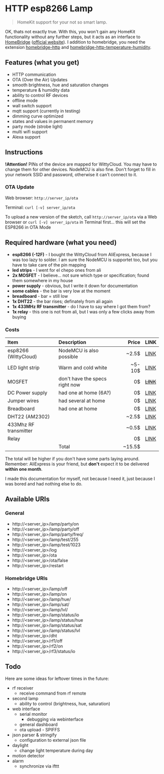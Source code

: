 # HTTP esp8266 Lamp
> HomeKit support for your not so smart lamp.

OK, thats not exactly true. With this, you won't gain any HomeKit functionality without any further steps, but it acts as an interface to [HomeBridge](https://github.com/nfarina/homebridge) ([official website](https://homebridge.io/)). I addition to homebridge, you need the extension [homebridge-http](https://github.com/PeterBrain/homebridge-http) and [homebridge-http-temperature-humidity](https://github.com/PeterBrain/homebridge-http-temperature-humidity).

## Features (what you get)
* HTTP communication
* OTA (Over the Air) Updates
* smooth brightness, hue and saturation changes
* temperature & humidity data
* ability to control RF devices
* offline mode
* wall switch support
* mqtt support (currently in testing)
* dimming curve optimized
* states and values in permanent memory
* party mode (strobe light)
* multi wifi support
* Alexa support

## Instructions
**!Attention!**
PINs of the device are mapped for WittyCloud. You may have to change them for other devices. NodeMCU is also fine.
Don't forget to fill in your network SSID and password, otherwise it can't connect to it.

### OTA Update
Web browser: `http://server_ip/ota`

Terminal: `curl [-v] server_ip/ota`

To upload a new version of the sketch, call `http://server_ip/ota` via a Web browser or `curl [-v] server_ip/ota` in Terminal first...
this will set the ESP8266 in OTA Mode

## Required hardware (what you need)
* **esp8266 (-12F)** - I bought the WittyCloud from AliExpress, because I was too lazy to solder. I am sure the NodeMCU is supportet too, but you have to take care of the pin mapping
* **led strips** - I went for el chepo ones from ali
* **2x MOSFET** - I believe... not sure which type or specification; found them somewhere in my house
* **power supply** - obvious, but I write it down for documentation
* **some cables** - the bar is very low at the moment
* **breadboard** - bar = still low
* **1x DHT22** - the bar rises; definately from ali again
* **1x 433MHz RF transmitter** - do I have to say where I got them from?
* **1x relay** - this one is not from ali, but I was only a few clicks away from buying

### Costs
| Item                  | Description                     | Price   | LINK                                   |
| :-------------------- | :------------------------------ | ------: | :------------------------------------- |
| esp8266 (WittyCloud)  | NodeMCU is also possible        | ~2.5$   | [LINK](https://www.aliexpress.com/wholesale?SearchText=witty+cloud) |
| LED light strip       | Warm and cold white             | ~5-10$  | [LINK](https://www.aliexpress.com/wholesale?SearchText=light+strip+ww+cw) |
| MOSFET                | don't have the specs right now  | 0$      | [~~LINK~~](https://www.aliexpress.com/wholesale?SearchText=mosfet) |
| DC Power supply       | had one at home (6A?)           | 0$      | [LINK](https://www.aliexpress.com/wholesale?SearchText=12+power+supply) |
| Jumper wires          | had several at home             | 0$      | [LINK](https://www.aliexpress.com/wholesale?SearchText=dupont) |
| Breadboard            | had one at home                 | 0$      | [LINK](https://www.aliexpress.com/wholesale?SearchText=breadboard) |
| DHT22 (AM2302)        |                                 | ~2.5$   | [LINK](https://www.aliexpress.com/wholesale?SearchText=dht22+am2302) |
| 433Mhz RF transmitter |                                 | ~0.5$   | [LINK](https://www.aliexpress.com/wholesale?SearchText=rf+module) |
| Relay                 |                                 | 0$      | [LINK](https://www.aliexpress.com/wholesale?SearchText=relay) |
|                       | Total                           | ~15.5$  |                                        |

The total will be higher if you don't have some parts laying around. Remember: AliExpress is your friend, but **don't** expect it to be delivered **within one month**.

I made this documentation for myself, not because I need it, just because I was bored and had nothing else to do.

## Available URIs
### General
* http://<server_ip>/lamp/party/on
* http://<server_ip>/lamp/party/off
* http://<server_ip>/lamp/party/freq/<int>
* http://<server_ip>/lamp/test/255
* http://<server_ip>/lamp/test/1023
* http://<server_ip>/log
* http://<server_ip>/ota
* http://<server_ip>/ota/false
* http://<server_ip>/restart

### Homebridge URIs
* http://<server_ip>/lamp/off
* http://<server_ip>/lamp/on
* http://<server_ip>/lamp/hue/<int>
* http://<server_ip>/lamp/sat/<int>
* http://<server_ip>/lamp/lvl/<int>
* http://<server_ip>/lamp/status/io
* http://<server_ip>/lamp/status/hue
* http://<server_ip>/lamp/status/sat
* http://<server_ip>/lamp/status/lvl
* http://<server_ip>/dht
* http://<server_ip>/rf1/off
* http://<server_ip>/rf2/on
* http://<server_ip>/rf3/status/io

## Todo
Here are some ideas for leftover times in the future:
* rf receiver
  * receive command from rf remote
* second lamp
  * ability to control (brightness, hue, saturation)
* web interface
  * serial monitor
    * debugging via webinterface
  * general dashboard
  * ota upload - SPIFFS
* json parser & stringify
  * configuration to external json file
* daylight
  * change light temperature during day
* motion detector
* alarm
  * synchronize via ifttt
